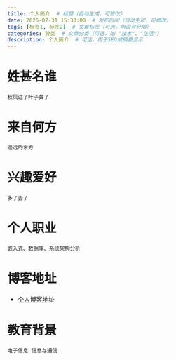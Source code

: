 ```yaml
---
title: 个人简介  # 标题（自动生成，可修改）
date: 2025-07-31 15:30:00  # 发布时间（自动生成，可修改）
tags: [标签1, 标签2]  # 文章标签（可选，用逗号分隔）
categories: 分类  # 文章分类（可选，如 "技术"、"生活"）
description: 个人简介  # 可选，用于SEO或摘要显示
---
```

# 姓甚名谁
	秋风过了叶子黄了
# 来自何方
	遥远的东方
# 兴趣爱好
	多了去了
# 个人职业
	嵌入式、数据库、系统架构分析
# 博客地址
- [个人博客地址](https://fall2snow.github.io/)
# 教育背景
	电子信息 信息与通信 
